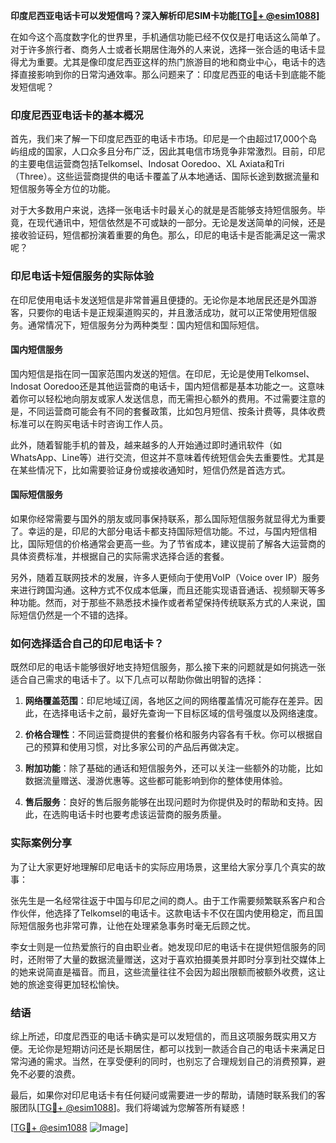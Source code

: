 **印度尼西亚电话卡可以发短信吗？深入解析印尼SIM卡功能[[TG💪+ @esim1088](https://t.me/s/esim1088)]**

在如今这个高度数字化的世界里，手机通信功能已经不仅仅是打电话这么简单了。对于许多旅行者、商务人士或者长期居住海外的人来说，选择一张合适的电话卡显得尤为重要。尤其是像印度尼西亚这样的热门旅游目的地和商业中心，电话卡的选择直接影响到你的日常沟通效率。那么问题来了：印度尼西亚的电话卡到底能不能发短信呢？

### 印度尼西亚电话卡的基本概况

首先，我们来了解一下印度尼西亚的电话卡市场。印尼是一个由超过17,000个岛屿组成的国家，人口众多且分布广泛，因此其电信市场竞争非常激烈。目前，印尼的主要电信运营商包括Telkomsel、Indosat Ooredoo、XL Axiata和Tri（Three）。这些运营商提供的电话卡覆盖了从本地通话、国际长途到数据流量和短信服务等全方位的功能。

对于大多数用户来说，选择一张电话卡时最关心的就是是否能够支持短信服务。毕竟，在现代通讯中，短信依然是不可或缺的一部分。无论是发送简单的问候，还是接收验证码，短信都扮演着重要的角色。那么，印尼的电话卡是否能满足这一需求呢？

### 印尼电话卡短信服务的实际体验

在印尼使用电话卡发送短信是非常普遍且便捷的。无论你是本地居民还是外国游客，只要你的电话卡是正规渠道购买的，并且激活成功，就可以正常使用短信服务。通常情况下，短信服务分为两种类型：国内短信和国际短信。

#### 国内短信服务

国内短信是指在同一国家范围内发送的短信。在印尼，无论是使用Telkomsel、Indosat Ooredoo还是其他运营商的电话卡，国内短信都是基本功能之一。这意味着你可以轻松地向朋友或家人发送信息，而无需担心额外的费用。不过需要注意的是，不同运营商可能会有不同的套餐政策，比如包月短信、按条计费等，具体收费标准可以在购买电话卡时咨询工作人员。

此外，随着智能手机的普及，越来越多的人开始通过即时通讯软件（如WhatsApp、Line等）进行交流，但这并不意味着传统短信会失去重要性。尤其是在某些情况下，比如需要验证身份或接收通知时，短信仍然是首选方式。

#### 国际短信服务

如果你经常需要与国外的朋友或同事保持联系，那么国际短信服务就显得尤为重要了。幸运的是，印尼的大部分电话卡都支持国际短信功能。不过，与国内短信相比，国际短信的价格通常会更高一些。为了节省成本，建议提前了解各大运营商的具体资费标准，并根据自己的实际需求选择合适的套餐。

另外，随着互联网技术的发展，许多人更倾向于使用VoIP（Voice over IP）服务来进行跨国沟通。这种方式不仅成本低廉，而且还能实现语音通话、视频聊天等多种功能。然而，对于那些不熟悉技术操作或者希望保持传统联系方式的人来说，国际短信仍然是一个不错的选择。

### 如何选择适合自己的印尼电话卡？

既然印尼的电话卡能够很好地支持短信服务，那么接下来的问题就是如何挑选一张适合自己需求的电话卡了。以下几点可以帮助你做出明智的选择：

1. **网络覆盖范围**：印尼地域辽阔，各地区之间的网络覆盖情况可能存在差异。因此，在选择电话卡之前，最好先查询一下目标区域的信号强度以及网络速度。

2. **价格合理性**：不同运营商提供的套餐价格和服务内容各有千秋。你可以根据自己的预算和使用习惯，对比多家公司的产品后再做决定。

3. **附加功能**：除了基础的通话和短信服务外，还可以关注一些额外的功能，比如数据流量赠送、漫游优惠等。这些都可能影响到你的整体使用体验。

4. **售后服务**：良好的售后服务能够在出现问题时为你提供及时的帮助和支持。因此，在选购电话卡时也要考虑该运营商的服务质量。

### 实际案例分享

为了让大家更好地理解印尼电话卡的实际应用场景，这里给大家分享几个真实的故事：

张先生是一名经常往返于中国与印尼之间的商人。由于工作需要频繁联系客户和合作伙伴，他选择了Telkomsel的电话卡。这款电话卡不仅在国内使用稳定，而且国际短信服务也非常可靠，让他在处理紧急事务时毫无后顾之忧。

李女士则是一位热爱旅行的自由职业者。她发现印尼的电话卡在提供短信服务的同时，还附带了大量的数据流量赠送，这对于喜欢拍摄美景并即时分享到社交媒体上的她来说简直是福音。而且，这些流量往往不会因为超出限额而被额外收费，这让她的旅途变得更加轻松愉快。

### 结语

综上所述，印度尼西亚的电话卡确实是可以发短信的，而且这项服务既实用又方便。无论你是短期访问还是长期居住，都可以找到一款适合自己的电话卡来满足日常沟通的需求。当然，在享受便利的同时，也别忘了合理规划自己的消费预算，避免不必要的浪费。

最后，如果你对印尼电话卡有任何疑问或需要进一步的帮助，请随时联系我们的客服团队[[TG💪+ @esim1088](https://t.me/s/esim1088)]。我们将竭诚为您解答所有疑惑！

[[TG💪+ @esim1088](https://t.me/s/esim1088) ![Image](https://i.postimg.cc/4NQfJmqS/Snipaste-2025-05-13-00-14-12.png)]